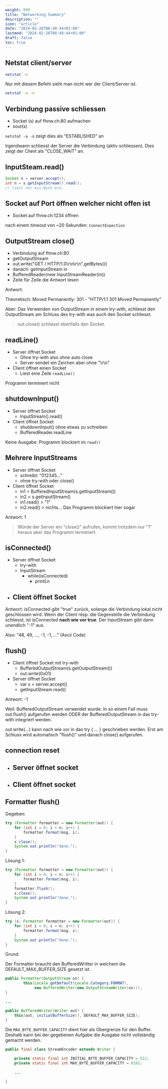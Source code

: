 ```yaml
---
weight: 999
title: "Networking Summary"
description: ""
icon: "article"
date: "2024-02-26T08:48:44+01:00"
lastmod: "2024-02-26T08:48:44+01:00"
draft: false
toc: true
---
```


## Netstat client/server

```bash
netstat -n
```

Nur mit diesem Befehl sieht man nicht wer der Client/Server ist.

```bash
netstat -a -n
```

## Verbindung passive schliessen

- Socket (s) auf fhnw.ch:80 aufmachen
- sout(s)

`netstat -a -n` zeigt dies als "ESTABLISHED" an

Irgendwann schliesst der Server die Verbindung (aktiv schliessen). Dies zeigt der Client als "CLOSE_WAIT" an.

## InputSteam.read()

```java
Socket s = server.accept();
int n = s.getInputStream().read();
// liest nur ein Byte ein.
```

## Socket auf Port öffnen welcher nicht offen ist

- Socket auf fhnw.ch:1234 öffnen 

nach einem timeout von ~20 Sekunden: `ConnectExpection`


## OutputStream close()

- Verbindung auf fhnw.ch:80
- getOutputStream
- out.write("GET / HTTP/1.0\r\n\r\n".getBytes())
- danach: getInputStream in
- BufferedReader(new InputStreamReader(in))
- Zeile für Zeile die Antwort lesen

Antwort: 

Theoretisch: Moved Permanently: 301 - "HTTP/1.1 301 Moved Permanently"

Aber: Das Verwenden von OutputStream in einem try-with, schliesst den OutputStream 
am Schluss des try-with was auch den Socket schliesst.

> out.close() schliesst ebenfalls den Socket.

## readLine()

- Server öffnet Socket
  - Ohne try-with also ohne auto close
  - Server sendet ein Zeichen aber ohne "\r\n"
- Client öffnet einen Socket
  - Liest eine Zeile `readLine()`

Programm terminiert nicht


## shutdownInput()

- Server öffnet Socket
  - InputStream().read()
- Client öffnet Socket
  - shutdownInput() ohne etwas zu schreiben
  - BufferedReader.readLine

Keine Ausgabe: Programm blockiert im `read()`


## Mehrere InputStreams

- Server öffnet Socket
  - schreibt: "012345..."
  - ohne try-with oder close()
- Client öffnet Socket
  - in1 = BufferedInputStream(s.getInputStream())
  - in2 = s.getInputStream() 
  - in1.read() > "1"
  - in2.read() > nichts... Das Programm blockiert hier sogar

Antwort: 1

> Würde der Server ein "close()" aufrufen, kommt trotzdem nur "1" heraus aber das Programm terminiert.

## isConnected()

- Server öffnet Socket
  - try-with
  - InputStream
    - while(isConnected)
      - printLn
- Client öffnet Socket
  - 

Antwort: isConnected gibt "true" zurück, solange die Verbindung lokal nicht geschlossen wird.
Wenn der Client resp. die Gegenstelle die Verbindung schliesst, ist isConnected **nach wie vor true**. 
Der InputStream gibt dann unendlich "-1" aus.

Also: "48, 49, ..., -1, -1, ..." (Ascii Code)

## flush()

- Client öffnet Socket mit try-with
  - BufferedOutputStream(s.getOutputStream())
  - out.write(0x01)
- Server öffnet Socket
  - var s = server.accept()
  - getInputStream.read()

Antwort: -1

Weil: BufferedOutputStream verwendet wurde. In so einem Fall muss out.flush() 
aufgerufen werden ODER der BufferedOutputStream in das try-with integriert werden. 

out.write(...) kann nach wie vor in das try { ... } geschrieben werden. 
Erst am Schluss wird automatisch "flush()" und danach close() aufgerufen.

## connection reset

- Server öffnet socket
  - 
- Client öffnet socket
  - 


## Formatter flush()

Gegeben:

```java
try (Formatter formatter = new Formatter(out)) {
    for (int i = 0; i < n; i++) {
        formatter.format(msg, i);
    }
    s.close();
    System.out.println("done.");
}
```

Lösung 1:

```java
try (Formatter formatter = new Formatter(out)) {
    for (int i = 0; i < n; i++) {
        formatter.format(msg, i);
    }
    formatter.flush();
    s.close();
    System.out.println("done.");
}
```

Lösung 2:

```java
try (s; Formatter formatter = new Formatter(out)) {
    for (int i = 0; i < n; i++) {
        formatter.format(msg, i);
    }
    System.out.println("done.");
}
```

Grund: 

Der Formatter braucht den BufferedWritter in welchem die DEFAULT_MAX_BUFFER_SIZE gesetzt ist.

```java
public Formatter(OutputStream os) {
        this(Locale.getDefault(Locale.Category.FORMAT),
             new BufferedWriter(new OutputStreamWriter(os)));
}

...

public BufferedWriter(Writer out) {
    this(out, initialBufferSize(), DEFAULT_MAX_BUFFER_SIZE);
}
```

Die `MAX_BYTE_BUFFER_CAPACITY` dient hier als Obergrenze für den Buffer. 
Deshalb kann bei der gegebenen Aufgabe die Ausgabe nicht vollständig gemacht werden.

```java
public final class StreamEncoder extends Writer {

    private static final int INITIAL_BYTE_BUFFER_CAPACITY = 512;
    private static final int MAX_BYTE_BUFFER_CAPACITY = 8192;
    
    ...

}
```





